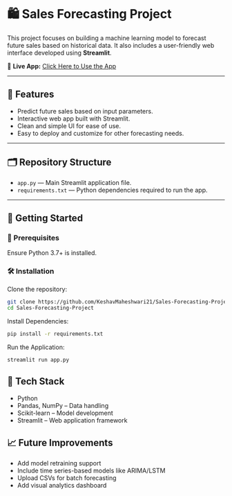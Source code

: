 # 🛍️ Sales Forecasting Project

This project focuses on building a machine learning model to forecast future sales based on historical data. It also includes a user-friendly web interface developed using **Streamlit**.

🔗 **Live App:** [Click Here to Use the App](https://sales-forecasting-project.streamlit.app/)

---

## 📌 Features

- Predict future sales based on input parameters.
- Interactive web app built with Streamlit.
- Clean and simple UI for ease of use.
- Easy to deploy and customize for other forecasting needs.

---

## 🗂️ Repository Structure

- `app.py` — Main Streamlit application file.
- `requirements.txt` — Python dependencies required to run the app.

---

## 🚀 Getting Started

### 🔧 Prerequisites

Ensure Python 3.7+ is installed.

### 🛠️ Installation

Clone the repository:

```bash
git clone https://github.com/KeshavMaheshwari21/Sales-Forecasting-Project.git
cd Sales-Forecasting-Project
```

Install Dependencies:

```bash
pip install -r requirements.txt
```

Run the Application:

```bash
streamlit run app.py
```

## 🧠 Tech Stack
- Python
- Pandas, NumPy – Data handling
- Scikit-learn – Model development
- Streamlit – Web application framework

## 📈 Future Improvements
- Add model retraining support
- Include time series-based models like ARIMA/LSTM
- Upload CSVs for batch forecasting
- Add visual analytics dashboard
